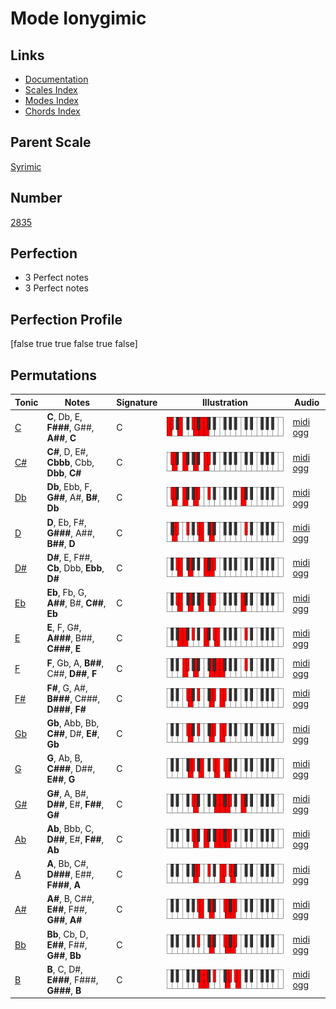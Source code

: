 # Mode Ionygimic

## Links

- [Documentation](index.md)
- [Scales Index](Scales.md)
- [Modes Index](Modes.md)
- [Chords Index](Chords.md)

## Parent Scale

[Syrimic](ScaleSyrimic.md)

## Number

[2835](https://ianring.com/musictheory/scales/2835)

## Perfection

- 3 Perfect notes
- 3 Perfect notes

## Perfection Profile

[false true true false true false]

## Permutations

| Tonic | Notes | Signature | Illustration | Audio |
|-------|-------|-----------|--------------|-------|
| [C](ModeCNaturalIonygimic.md) | **C**, Db, E, **F###**, G##, **A##**, **C** | C | ![CNaturalIonygimic](ModeCNaturalIonygimic.png) | [midi](ModeCNaturalIonygimic.mid) [ogg](ModeCNaturalIonygimic.ogg) |
| [C#](ModeCSharpIonygimic.md) | **C#**, D, E#, **Cbbb**, Cbb, **Dbb**, **C#** | C | ![CSharpIonygimic](ModeCSharpIonygimic.png) | [midi](ModeCSharpIonygimic.mid) [ogg](ModeCSharpIonygimic.ogg) |
| [Db](ModeDFlatIonygimic.md) | **Db**, Ebb, F, **G##**, A#, **B#**, **Db** | C | ![DFlatIonygimic](ModeDFlatIonygimic.png) | [midi](ModeDFlatIonygimic.mid) [ogg](ModeDFlatIonygimic.ogg) |
| [D](ModeDNaturalIonygimic.md) | **D**, Eb, F#, **G###**, A##, **B##**, **D** | C | ![DNaturalIonygimic](ModeDNaturalIonygimic.png) | [midi](ModeDNaturalIonygimic.mid) [ogg](ModeDNaturalIonygimic.ogg) |
| [D#](ModeDSharpIonygimic.md) | **D#**, E, F##, **Cb**, Dbb, **Ebb**, **D#** | C | ![DSharpIonygimic](ModeDSharpIonygimic.png) | [midi](ModeDSharpIonygimic.mid) [ogg](ModeDSharpIonygimic.ogg) |
| [Eb](ModeEFlatIonygimic.md) | **Eb**, Fb, G, **A##**, B#, **C##**, **Eb** | C | ![EFlatIonygimic](ModeEFlatIonygimic.png) | [midi](ModeEFlatIonygimic.mid) [ogg](ModeEFlatIonygimic.ogg) |
| [E](ModeENaturalIonygimic.md) | **E**, F, G#, **A###**, B##, **C###**, **E** | C | ![ENaturalIonygimic](ModeENaturalIonygimic.png) | [midi](ModeENaturalIonygimic.mid) [ogg](ModeENaturalIonygimic.ogg) |
| [F](ModeFNaturalIonygimic.md) | **F**, Gb, A, **B##**, C##, **D##**, **F** | C | ![FNaturalIonygimic](ModeFNaturalIonygimic.png) | [midi](ModeFNaturalIonygimic.mid) [ogg](ModeFNaturalIonygimic.ogg) |
| [F#](ModeFSharpIonygimic.md) | **F#**, G, A#, **B###**, C###, **D###**, **F#** | C | ![FSharpIonygimic](ModeFSharpIonygimic.png) | [midi](ModeFSharpIonygimic.mid) [ogg](ModeFSharpIonygimic.ogg) |
| [Gb](ModeGFlatIonygimic.md) | **Gb**, Abb, Bb, **C##**, D#, **E#**, **Gb** | C | ![GFlatIonygimic](ModeGFlatIonygimic.png) | [midi](ModeGFlatIonygimic.mid) [ogg](ModeGFlatIonygimic.ogg) |
| [G](ModeGNaturalIonygimic.md) | **G**, Ab, B, **C###**, D##, **E##**, **G** | C | ![GNaturalIonygimic](ModeGNaturalIonygimic.png) | [midi](ModeGNaturalIonygimic.mid) [ogg](ModeGNaturalIonygimic.ogg) |
| [G#](ModeGSharpIonygimic.md) | **G#**, A, B#, **D##**, E#, **F##**, **G#** | C | ![GSharpIonygimic](ModeGSharpIonygimic.png) | [midi](ModeGSharpIonygimic.mid) [ogg](ModeGSharpIonygimic.ogg) |
| [Ab](ModeAFlatIonygimic.md) | **Ab**, Bbb, C, **D##**, E#, **F##**, **Ab** | C | ![AFlatIonygimic](ModeAFlatIonygimic.png) | [midi](ModeAFlatIonygimic.mid) [ogg](ModeAFlatIonygimic.ogg) |
| [A](ModeANaturalIonygimic.md) | **A**, Bb, C#, **D###**, E##, **F###**, **A** | C | ![ANaturalIonygimic](ModeANaturalIonygimic.png) | [midi](ModeANaturalIonygimic.mid) [ogg](ModeANaturalIonygimic.ogg) |
| [A#](ModeASharpIonygimic.md) | **A#**, B, C##, **E##**, F##, **G##**, **A#** | C | ![ASharpIonygimic](ModeASharpIonygimic.png) | [midi](ModeASharpIonygimic.mid) [ogg](ModeASharpIonygimic.ogg) |
| [Bb](ModeBFlatIonygimic.md) | **Bb**, Cb, D, **E##**, F##, **G##**, **Bb** | C | ![BFlatIonygimic](ModeBFlatIonygimic.png) | [midi](ModeBFlatIonygimic.mid) [ogg](ModeBFlatIonygimic.ogg) |
| [B](ModeBNaturalIonygimic.md) | **B**, C, D#, **E###**, F###, **G###**, **B** | C | ![BNaturalIonygimic](ModeBNaturalIonygimic.png) | [midi](ModeBNaturalIonygimic.mid) [ogg](ModeBNaturalIonygimic.ogg) |
